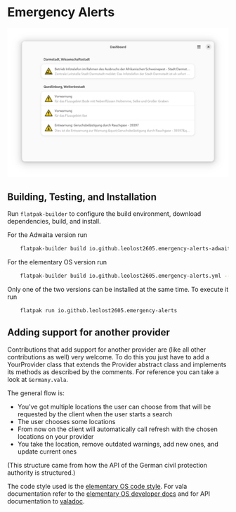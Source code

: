 # Emergency Alerts

![Emergency Alerts Screenshot](data/Screenshots/dashboard.png?raw=true)

## Building, Testing, and Installation

Run `flatpak-builder` to configure the build environment, download dependencies, build, and install.

For the Adwaita version run

```bash
    flatpak-builder build io.github.leolost2605.emergency-alerts-adwaita.yml --user --install --force-clean --install-deps-from=flathub
```

For the elementary OS version run

```bash
    flatpak-builder build io.github.leolost2605.emergency-alerts.yml --user --install --force-clean --install-deps-from=appcenter
```

Only one of the two versions can be installed at the same time. To execute it run

```bash
    flatpak run io.github.leolost2605.emergency-alerts
```
## Adding support for another provider

Contributions that add support for another provider are (like all other contributions as well) very welcome.
To do this you just have to add a YourProvider class that extends the Provider abstract class and implements its
methods as described by the comments. For reference you can take a look at `Germany.vala`.

The general flow is:
- You've got multiple locations the user can choose from that will be requested by the client when the user starts a search
- The user chooses some locations
- From now on the client will automatically call refresh with the chosen locations on your provider
- You take the location, remove outdated warnings, add new ones, and update current ones

(This structure came from how the API of the German civil protection authority is structured.)

The code style used is the [elementary OS code style](https://docs.elementary.io/develop/writing-apps/code-style).
For vala documentation refer to the [elementary OS developer docs](https://docs.elementary.io/develop) and for API documentation to [valadoc](https://valadoc.org/).
